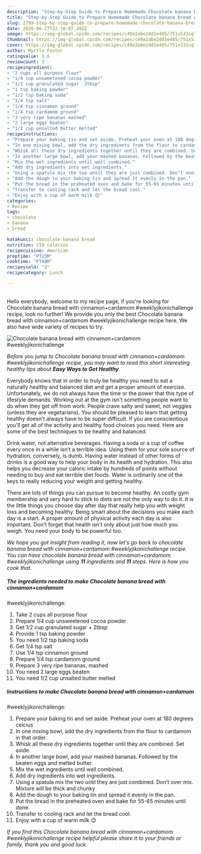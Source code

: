 ```yaml
---
description: "Step-by-Step Guide to Prepare Homemade Chocolate banana bread with cinnamon+cardamom #weeklyjikonichallenge"
title: "Step-by-Step Guide to Prepare Homemade Chocolate banana bread with cinnamon+cardamom #weeklyjikonichallenge"
slug: 2799-step-by-step-guide-to-prepare-homemade-chocolate-banana-bread-with-cinnamoncardamom-weeklyjikonichallenge
date: 2020-06-27T22:10:07.492Z
image: https://img-global.cpcdn.com/recipes/c49a2abe2dd1e485/751x532cq70/chocolate-banana-bread-with-cinnamoncardamom-weeklyjikonichallenge-recipe-main-photo.jpg
thumbnail: https://img-global.cpcdn.com/recipes/c49a2abe2dd1e485/751x532cq70/chocolate-banana-bread-with-cinnamoncardamom-weeklyjikonichallenge-recipe-main-photo.jpg
cover: https://img-global.cpcdn.com/recipes/c49a2abe2dd1e485/751x532cq70/chocolate-banana-bread-with-cinnamoncardamom-weeklyjikonichallenge-recipe-main-photo.jpg
author: Myrtle Foster
ratingvalue: 3.6
reviewcount: 3
recipeingredient:
- "2 cups all purpose flour"
- "1/4 cup unsweetened cocoa powder"
- "1/2 cup granulated sugar  2tbsp"
- "1 tsp baking powder"
- "1/2 tsp baking soda"
- "1/4 tsp salt"
- "1/4 tsp cinnamon ground"
- "1/4 tsp cardamom ground"
- "3 very ripe bananas mashed"
- "2 large eggs beaten"
- "1/2 cup unsalted butter melted"
recipeinstructions:
- "Prepare your baking tin and set aside. Preheat your oven at 180 degrees celcius"
- "In one mixing bowl, add the dry ingredients from the flour to cardamom in that order."
- "Whisk all these dry ingredients together until they are combined. Set aside."
- "In another large bowl, add your mashed bananas. Followed by the beaten eggs and melted butter."
- "Mix the wet ingredients until well combined."
- "Add dry ingredients into wet ingredients."
- "Using a spatula mix the two until they are just combined. Don’t over mix. Mixture will be thick and chunky"
- "Add the dough to your baking tin and spread it evenly in the pan."
- "Put the bread in the preheated oven and bake for 55-65 minutes until done."
- "Transfer to cooling rack and let the bread cool."
- "Enjoy with a cup of warm milk 😊"
categories:
- Recipe
tags:
- chocolate
- banana
- bread

katakunci: chocolate banana bread 
nutrition: 219 calories
recipecuisine: American
preptime: "PT23M"
cooktime: "PT48M"
recipeyield: "3"
recipecategory: Lunch

---
```

<br>
Hello everybody, welcome to my recipe page, if you're looking for Chocolate banana bread with cinnamon+cardamom
#weeklyjikonichallenge recipe, look no further! We provide you only the best Chocolate banana bread with cinnamon+cardamom
#weeklyjikonichallenge recipe here. We also have wide variety of recipes to try.
<br>


![Chocolate banana bread with cinnamon+cardamom
#weeklyjikonichallenge](https://img-global.cpcdn.com/recipes/c49a2abe2dd1e485/751x532cq70/chocolate-banana-bread-with-cinnamoncardamom-weeklyjikonichallenge-recipe-main-photo.jpg)

<i>Before you jump to Chocolate banana bread with cinnamon+cardamom
#weeklyjikonichallenge recipe, you may want to read this short interesting healthy tips about <strong>Easy Ways to Get Healthy</strong>.</i>

Everybody knows that in order to truly be healthy you need to eat a naturally healthy and balanced diet and get a proper amount of exercise. Unfortunately, we do not always have the time or the power that this type of lifestyle demands. Working out at the gym isn't something people want to do when they get off from work. People crave salty and sweet, not veggies (unless they are vegetarians). You should be pleased to learn that getting healthy doesn't always have to be super difficult. If you are conscientious you'll get all of the activity and healthy food choices you need. Here are some of the best techniques to be healthy and balanced.

Drink water, not alternative beverages. Having a soda or a cup of coffee every once in a while isn’t a terrible idea. Using them for your sole source of hydration, conversely, is dumb. Having water instead of other forms of drinks is a good way to help your body in its health and hydration. This also helps you decrease your caloric intake by hundreds of points without needing to buy and eat terrible diet foods. Water is ordinarily one of the keys to really reducing your weight and getting healthy.

There are lots of things you can pursue to become healthy. An costly gym membership and very hard to stick to diets are not the only way to do it. It is the little things you choose day after day that really help you with weight loss and becoming healthy. Being smart about the decisions you make each day is a start. A proper amount of physical activity each day is also important. Don't forget that health isn't only about just how much you weigh. You need your body to be powerful too. 


<i>We hope you got insight from reading it, now let's go back to chocolate banana bread with cinnamon+cardamom
#weeklyjikonichallenge recipe. You can have chocolate banana bread with cinnamon+cardamom
#weeklyjikonichallenge using <strong>11</strong> ingredients and <strong>11</strong> steps. Here is how you cook that.
</i>

##### The ingredients needed to make Chocolate banana bread with cinnamon+cardamom
#weeklyjikonichallenge:

1. Take 2 cups all purpose flour
1. Prepare 1/4 cup unsweetened cocoa powder
1. Get 1/2 cup granulated sugar + 2tbsp
1. Provide 1 tsp baking powder
1. You need 1/2 tsp baking soda
1. Get 1/4 tsp salt
1. Use 1/4 tsp cinnamon ground
1. Prepare 1/4 tsp cardamom ground
1. Prepare 3 very ripe bananas, mashed
1. You need 2 large eggs beaten
1. You need 1/2 cup unsalted butter melted


##### Instructions to make Chocolate banana bread with cinnamon+cardamom
#weeklyjikonichallenge:

1. Prepare your baking tin and set aside. Preheat your oven at 180 degrees celcius
1. In one mixing bowl, add the dry ingredients from the flour to cardamom in that order.
1. Whisk all these dry ingredients together until they are combined. Set aside.
1. In another large bowl, add your mashed bananas. Followed by the beaten eggs and melted butter.
1. Mix the wet ingredients until well combined.
1. Add dry ingredients into wet ingredients.
1. Using a spatula mix the two until they are just combined. Don’t over mix. Mixture will be thick and chunky
1. Add the dough to your baking tin and spread it evenly in the pan.
1. Put the bread in the preheated oven and bake for 55-65 minutes until done.
1. Transfer to cooling rack and let the bread cool.
1. Enjoy with a cup of warm milk 😊


<i>If you find this Chocolate banana bread with cinnamon+cardamom
#weeklyjikonichallenge recipe helpful please share it to your friends or family, thank you and good luck.</i>
